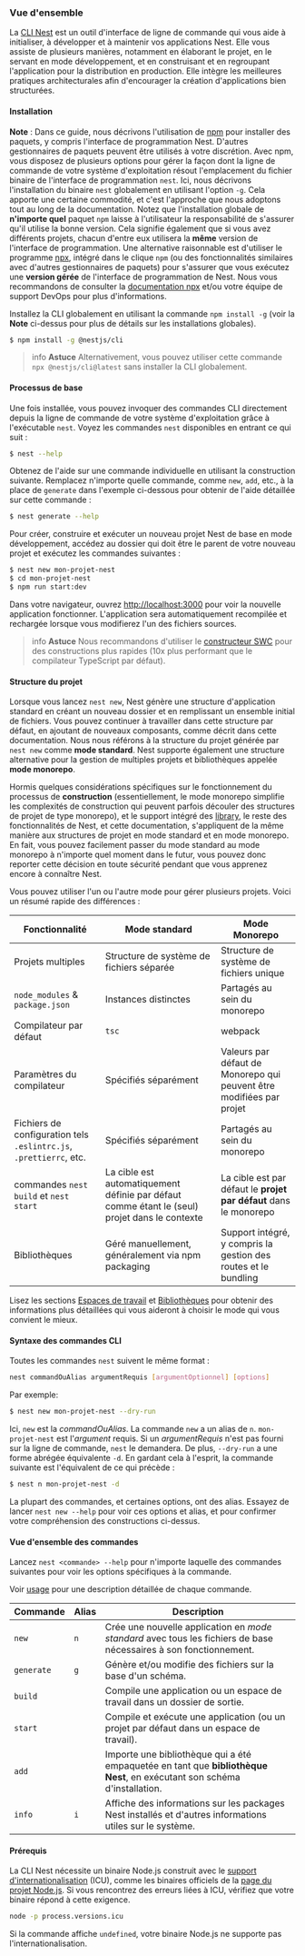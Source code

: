 ### Vue d'ensemble

La [CLI Nest](https://github.com/nestjs/nest-cli) est un outil d'interface de ligne de commande qui vous aide à initialiser, à développer et à maintenir vos applications Nest. Elle vous assiste de plusieurs manières, notamment en élaborant le projet, en le servant en mode développement, et en construisant et en regroupant l'application pour la distribution en production. Elle intègre les meilleures pratiques architecturales afin d'encourager la création d'applications bien structurées.

#### Installation

**Note** : Dans ce guide, nous décrivons l'utilisation de [npm](https://docs.npmjs.com/downloading-and-installing-node-js-and-npm) pour installer des paquets, y compris l'interface de programmation Nest. D'autres gestionnaires de paquets peuvent être utilisés à votre discrétion. Avec npm, vous disposez de plusieurs options pour gérer la façon dont la ligne de commande de votre système d'exploitation résout l'emplacement du fichier binaire de l'interface de programmation `nest`. Ici, nous décrivons l'installation du binaire `nest` globalement en utilisant l'option `-g`. Cela apporte une certaine commodité, et c'est l'approche que nous adoptons tout au long de la documentation. Notez que l'installation globale de **n'importe quel** paquet `npm` laisse à l'utilisateur la responsabilité de s'assurer qu'il utilise la bonne version. Cela signifie également que si vous avez différents projets, chacun d'entre eux utilisera la **même** version de l'interface de programmation. Une alternative raisonnable est d'utiliser le programme [npx](https://github.com/npm/cli/blob/latest/docs/lib/content/commands/npx.md), intégré dans le clique `npm` (ou des fonctionnalités similaires avec d'autres gestionnaires de paquets) pour s'assurer que vous exécutez une **version gérée** de l'interface de programmation de Nest. Nous vous recommandons de consulter la [documentation npx](https://github.com/npm/cli/blob/latest/docs/lib/content/commands/npx.md) et/ou votre équipe de support DevOps pour plus d'informations.

Installez la CLI globalement en utilisant la commande `npm install -g` (voir la **Note** ci-dessus pour plus de détails sur les installations globales).

```bash
$ npm install -g @nestjs/cli
```

> info **Astuce** Alternativement, vous pouvez utiliser cette commande `npx @nestjs/cli@latest` sans installer la CLI globalement.

#### Processus de base

Une fois installée, vous pouvez invoquer des commandes CLI directement depuis la ligne de commande de votre système d'exploitation grâce à l'exécutable `nest`. Voyez les commandes `nest` disponibles en entrant ce qui suit :

```bash
$ nest --help
```

Obtenez de l'aide sur une commande individuelle en utilisant la construction suivante. Remplacez n'importe quelle commande, comme `new`, `add`, etc., à la place de `generate` dans l'exemple ci-dessous pour obtenir de l'aide détaillée sur cette commande :

```bash
$ nest generate --help
```

Pour créer, construire et exécuter un nouveau projet Nest de base en mode développement, accédez au dossier qui doit être le parent de votre nouveau projet et exécutez les commandes suivantes :

```bash
$ nest new mon-projet-nest
$ cd mon-projet-nest
$ npm run start:dev
```

Dans votre navigateur, ouvrez [http://localhost:3000](http://localhost:3000) pour voir la nouvelle application fonctionner. L'application sera automatiquement recompilée et rechargée lorsque vous modifierez l'un des fichiers sources.

> info **Astuce** Nous recommandons d'utiliser le [constructeur SWC](/recipes/swc) pour des constructions plus rapides (10x plus performant que le compilateur TypeScript par défaut).

#### Structure du projet

Lorsque vous lancez `nest new`, Nest génère une structure d'application standard en créant un nouveau dossier et en remplissant un ensemble initial de fichiers. Vous pouvez continuer à travailler dans cette structure par défaut, en ajoutant de nouveaux composants, comme décrit dans cette documentation. Nous nous référons à la structure du projet générée par `nest new` comme **mode standard**. Nest supporte également une structure alternative pour la gestion de multiples projets et bibliothèques appelée **mode monorepo**.

Hormis quelques considérations spécifiques sur le fonctionnement du processus de **construction** (essentiellement, le mode monorepo simplifie les complexités de construction qui peuvent parfois découler des structures de projet de type monorepo), et le support intégré des [library](/cli/libraries), le reste des fonctionnalités de Nest, et cette documentation, s'appliquent de la même manière aux structures de projet en mode standard et en mode monorepo. En fait, vous pouvez facilement passer du mode standard au mode monorepo à n'importe quel moment dans le futur, vous pouvez donc reporter cette décision en toute sécurité pendant que vous apprenez encore à connaître Nest.

Vous pouvez utiliser l'un ou l'autre mode pour gérer plusieurs projets. Voici un résumé rapide des différences :

| Fonctionnalité                                        | Mode standard                                                      | Mode Monorepo                                              |
| ----------------------------------------------------- | ------------------------------------------------------------------ | ---------------------------------------------------------- |
| Projets multiples                                     | Structure de système de fichiers séparée                           | Structure de système de fichiers unique                    |
| `node_modules` & `package.json`                       | Instances distinctes                                               | Partagés au sein du monorepo                             |
| Compilateur par défaut                                | `tsc`                                                              | webpack                                                    |
| Paramètres du compilateur                             | Spécifiés séparément                                               | Valeurs par défaut de Monorepo qui peuvent être modifiées par projet |
| Fichiers de configuration tels `.eslintrc.js`, `.prettierrc`, etc. | Spécifiés séparément                                               | Partagés au sein du monorepo                  |
| commandes `nest build` et `nest start`                | La cible est automatiquement définie par défaut comme étant le (seul) projet dans le contexte | La cible est par défaut le **projet par défaut** dans le monorepo |
| Bibliothèques                                         | Géré manuellement, généralement via npm packaging                  | Support intégré, y compris la gestion des routes et le bundling |

Lisez les sections [Espaces de travail](/cli/monorepo) et [Bibliothèques](/cli/libraries) pour obtenir des informations plus détaillées qui vous aideront à choisir le mode qui vous convient le mieux.

<app-banner-courses></app-banner-courses>

#### Syntaxe des commandes CLI

Toutes les commandes `nest` suivent le même format :

```bash
nest commandOuAlias argumentRequis [argumentOptionnel] [options]
```

Par exemple:

```bash
$ nest new mon-projet-nest --dry-run
```

Ici, `new` est la _commandOuAlias_. La commande `new` a un alias de `n`. `mon-projet-nest` est l'_argument_ requis. Si un _argumentRequis_ n'est pas fourni sur la ligne de commande, `nest` le demandera. De plus, `--dry-run` a une forme abrégée équivalente `-d`. En gardant cela à l'esprit, la commande suivante est l'équivalent de ce qui précède :

```bash
$ nest n mon-projet-nest -d
```

La plupart des commandes, et certaines options, ont des alias. Essayez de lancer `nest new --help` pour voir ces options et alias, et pour confirmer votre compréhension des constructions ci-dessus.

#### Vue d'ensemble des commandes

Lancez `nest <commande> --help` pour n'importe laquelle des commandes suivantes pour voir les options spécifiques à la commande.

Voir [usage](/cli/usages) pour une description détaillée de chaque commande.

| Commande   | Alias | Description                                                                                                                  |
| ---------- | ----- | ---------------------------------------------------------------------------------------------------------------------------- |
| `new`      | `n`   | Crée une nouvelle application en _mode standard_ avec tous les fichiers de base nécessaires à son fonctionnement.            |
| `generate` | `g`   | Génère et/ou modifie des fichiers sur la base d'un schéma.                                                                   |
| `build`    |       | Compile une application ou un espace de travail dans un dossier de sortie.                                                   |
| `start`    |       | Compile et exécute une application (ou un projet par défaut dans un espace de travail).                                      |
| `add`      |       | Importe une bibliothèque qui a été empaquetée en tant que **bibliothèque Nest**, en exécutant son schéma d'installation.     |
| `info`     | `i`   | Affiche des informations sur les packages Nest installés et d'autres informations utiles sur le système.                     |

#### Prérequis

La CLI Nest nécessite un binaire Node.js construit avec le [support d'internationalisation](https://nodejs.org/api/intl.html) (ICU), comme les binaires officiels de la [page du projet Node.js](https://nodejs.org/en/download). Si vous rencontrez des erreurs liées à ICU, vérifiez que votre binaire répond à cette exigence.

```bash
node -p process.versions.icu
```

Si la commande affiche `undefined`, votre binaire Node.js ne supporte pas l'internationalisation.
